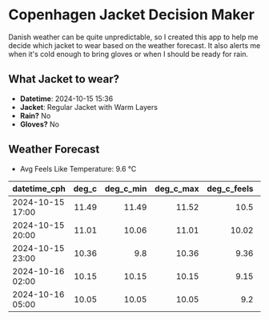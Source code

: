 
# Copenhagen Jacket Decision Maker

Danish weather can be quite unpredictable, so I created this app to help me decide which jacket to wear based on the weather forecast. 
It also alerts me when it's cold enough to bring gloves or when I should be ready for rain.

## What Jacket to wear?

- **Datetime**: 2024-10-15 15:36
- **Jacket**: Regular Jacket with Warm Layers
- **Rain?** No
- **Gloves?** No

## Weather Forecast
- Avg Feels Like Temperature: 9.6 °C

| datetime_cph     |   deg_c |   deg_c_min |   deg_c_max |   deg_c_feels | weather   | wind   | rain   |
|:-----------------|--------:|------------:|------------:|--------------:|:----------|:-------|:-------|
| 2024-10-15 17:00 |   11.49 |       11.49 |       11.52 |         10.5  | Clouds    | Low    | None   |
| 2024-10-15 20:00 |   11.01 |       10.06 |       11.01 |         10.02 | Clouds    | Low    | None   |
| 2024-10-15 23:00 |   10.36 |        9.8  |       10.36 |          9.36 | Clouds    | Low    | None   |
| 2024-10-16 02:00 |   10.15 |       10.15 |       10.15 |          9.15 | Clear     | Low    | None   |
| 2024-10-16 05:00 |   10.05 |       10.05 |       10.05 |          9.2  | Clouds    | Low    | None   |
        